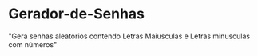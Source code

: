 # Gerador-de-Senhas

"Gera senhas aleatorios contendo Letras Maiusculas e Letras minusculas com números"
